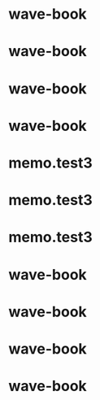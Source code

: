 # wave-book
# wave-book
# wave-book
# wave-book
# memo.test3
# memo.test3
# memo.test3
# wave-book
# wave-book
# wave-book
# wave-book
